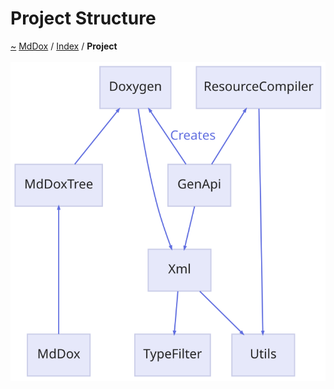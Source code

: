 <a id="project-structure"></a>
<h1>Project Structure</h1>
<a id="Project"></a>
<a href="https://github.com/CharlesCarley/MdDox">~</a>
<a href="indexpage.md#mddox">MdDox</a>
<span class="inline-text">/</span>
<a href="index.md#index">Index</a>
<span class="inline-text">/</span>
<span class="bold-text"><b>Project</b></span>
<br/>
<br/>
<img src="../images/dot/internal-diagram-1.dot.svg"/><br/>
<br/>
</div>
</div>
</body>
</html>
